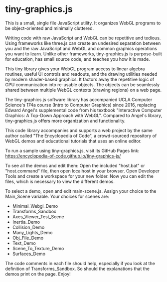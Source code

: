 # tiny-graphics.js

This is a small, single file JavaScript utility.  It organizes WebGL programs to be object-oriented and minimally cluttered.

Writing code with raw JavaScript and WebGL can be repetitive and tedious.  Using frameworks like three.js can create an undesired separation between you and the raw JavaScript and WebGL and common graphics operations you want to learn.  Unlike other frameworks, tiny-graphics.js is purpose-built for education, has small source code, and teaches you how it is made.

This tiny library gives your WebGL program access to linear algebra routines, useful UI controls and readouts, and the drawing utilities needed by modern shader-based graphics.  It factors away the repetitive logic of GPU communication into re-usable objects.  The objects can be seamlessly shared between multiple WebGL contexts (drawing regions) on a web page.

The tiny-graphics.js software library has accompanied UCLA Computer Science's 174a course (Intro to Computer Graphics) since 2016, replacing Edward Angel's supplemental code from his textbook "Interactive Computer Graphics: A Top-Down Approach with WebGL".  Compared to Angel's library, tiny-graphics.js offers more organization and functionality.

This code library accompanies and supports a web project by the same author called "The Encyclopedia of Code", a crowd-sourced repository of WebGL demos and educational tutorials that uses an online editor.

To run a sample using tiny-graphics.js, visit its GitHub Pages link: https://encyclopedia-of-code.github.io/tiny-graphics-js/

To see all the demos and edit them:  Open the included "host.bat" or "host.command" file, then open localhost in your browser.  Open Developer Tools and create a workspace for your new folder.  Now you can edit the files, which is necessary to view the different demos.

To select a demo, open and edit main-scene.js.  Assign your choice to the Main_Scene variable.  Your choices for scenes are:

* Minimal_Webgl_Demo
* Transforms_Sandbox
* Axes_Viewer_Test_Scene
* Inertia_Demo
* Collision_Demo
* Many_Lights_Demo
* Obj_File_Demo
* Text_Demo
* Scene_To_Texture_Demo
* Surfaces_Demo

The code comments in each file should help, especially if you look at the definition of Transforms_Sandbox.  So should the explanations that the demos print on the page.  Enjoy!
